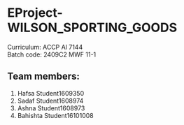 # EProject-WILSON_SPORTING_GOODS
Curriculum: ACCP Al 7144 <br>
Batch code: 2409C2 MWF 11-1 <br>

## Team members:

1. Hafsa
   Student1609350
2. Sadaf
   Student1608974
3. Ashna
   Student1608973
4. Bahishta
   Student16101008

